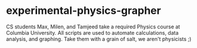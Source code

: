 # experimental-physics-grapher
CS students Max, Milen, and Tamjeed take a required Physics course at Columbia University. All scripts are used to automate calculations, data analysis, and graphing. Take them with a grain of salt, we aren't physicists ;)
